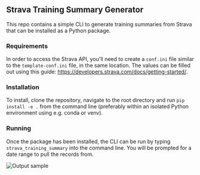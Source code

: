 ## Strava Training Summary Generator

This repo contains a simple CLI to generate training summaries from Strava that can be installed as a Python package.

### Requirements

In order to access the Strava API, you'll need to create a `conf.ini` file similar to the `template-conf.ini` file, in the same location.
The values can be filled out using this guide: https://developers.strava.com/docs/getting-started/.

### Installation

To install, clone the repository, navigate to the root directory and run `pip install -e .` from the command line (preferably within an isolated Python environment using e.g. conda or venv).


### Running

Once the package has been installed, the CLI can be run by typing `strava_training_summary` into the command line. You will be prompted for a date range to pull the records from.


![Output sample](docs/training_summary.gif)